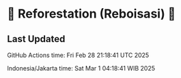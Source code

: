 
# 🌳 Reforestation (Reboisasi) 🌲

## Last Updated

GitHub Actions time: Fri Feb 28 21:18:41 UTC 2025

Indonesia/Jakarta time: Sat Mar  1 04:18:41 WIB 2025
